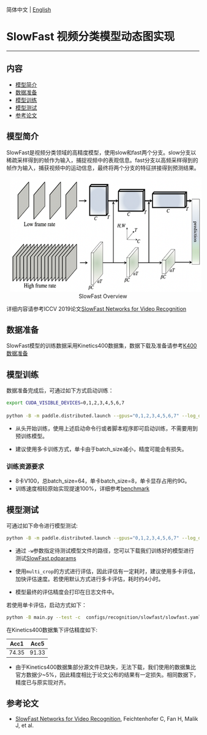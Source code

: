 简体中文 | [English](../../../en/model_zoo/recognition/slowfast.md)

# SlowFast 视频分类模型动态图实现

---
## 内容

- [模型简介](#模型简介)
- [数据准备](#数据准备)
- [模型训练](#模型训练)
- [模型测试](#模型测试)
- [参考论文](#参考论文)


## 模型简介

SlowFast是视频分类领域的高精度模型，使用slow和fast两个分支。slow分支以稀疏采样得到的帧作为输入，捕捉视频中的表观信息。fast分支以高频采样得到的帧作为输入，捕获视频中的运动信息，最终将两个分支的特征拼接得到预测结果。

<p align="center">
<img src="https://github.com/PaddlePaddle/PaddleVideo/blob/main/docs/images/SlowFast.png" height=300 width=500 hspace='10'/> <br />
SlowFast Overview
</p>

详细内容请参考ICCV 2019论文[SlowFast Networks for Video Recognition](https://arxiv.org/abs/1812.03982)


## 数据准备

SlowFast模型的训练数据采用Kinetics400数据集，数据下载及准备请参考[K400数据准备](../../dataset/K400.md)


## 模型训练

数据准备完成后，可通过如下方式启动训练：

```bash
export CUDA_VISIBLE_DEVICES=0,1,2,3,4,5,6,7

python -B -m paddle.distributed.launch --gpus="0,1,2,3,4,5,6,7" --log_dir=log_slowfast  main.py --validate -c configs/recognition/slowfast/slowfast.yaml 
```

- 从头开始训练，使用上述启动命令行或者脚本程序即可启动训练，不需要用到预训练模型。

- 建议使用多卡训练方式，单卡由于batch\_size减小，精度可能会有损失。


### 训练资源要求

*  8卡V100，总batch\_size=64，单卡batch\_size=8，单卡显存占用约9G。
*  训练速度相较原始实现提速100%，详细参考[benchmark](https://github.com/PaddlePaddle/PaddleVideo/blob/main/docs/zh-CN/benchmark.md#实验结果)


## 模型测试

可通过如下命令进行模型测试:

```bash
python -B -m paddle.distributed.launch --gpus="0,1,2,3,4,5,6,7" --log_dir=log_slowfast_test main.py --test -c  configs/recognition/slowfast/slowfast.yaml -w output/SlowFast/SlowFast_epoch_000196.pdparams
```

- 通过 `-w`参数指定待测试模型文件的路径，您可以下载我们训练好的模型进行测试[SlowFast.pdparams](https://videotag.bj.bcebos.com/PaddleVideo/SlowFast/SlowFast.pdparams)

- 使用```multi_crop```的方式进行评估，因此评估有一定耗时，建议使用多卡评估，加快评估速度。若使用默认方式进行多卡评估，耗时约4小时。

- 模型最终的评估精度会打印在日志文件中。

若使用单卡评估，启动方式如下：

```bash
python -B main.py --test -c  configs/recognition/slowfast/slowfast.yaml -w output/SlowFast/SlowFast_epoch_000196.pdparams
```


在Kinetics400数据集下评估精度如下:

| Acc1 | Acc5 |
| :---: | :---: |
| 74.35 | 91.33 |

- 由于Kinetics400数据集部分源文件已缺失，无法下载，我们使用的数据集比官方数据少~5%，因此精度相比于论文公布的结果有一定损失。相同数据下，精度已与原实现对齐。


## 参考论文

- [SlowFast Networks for Video Recognition](https://arxiv.org/abs/1812.03982), Feichtenhofer C, Fan H, Malik J, et al. 
